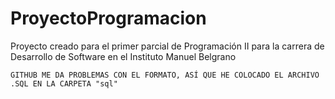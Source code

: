 # ProyectoProgramacion
Proyecto creado para el primer parcial de Programación II para la carrera de Desarrollo de Software en el Instituto Manuel Belgrano

`GITHUB ME DA PROBLEMAS CON EL FORMATO, ASÍ QUE HE COLOCADO EL ARCHIVO .SQL EN LA CARPETA "sql"`
